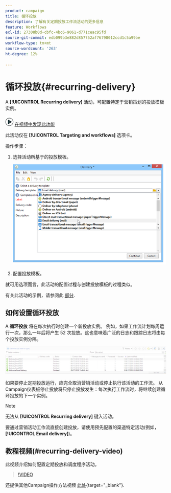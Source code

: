 ```yaml
---
product: campaign
title: 循环投放
description: 了解有关定期投放工作流活动的更多信息
feature: Workflows
exl-id: 27308b0d-cbfc-4bc6-9061-d771ceac95fd
source-git-commit: edb099b3e882d857752af76798012ccd1c5a99be
workflow-type: tm+mt
source-wordcount: '263'
ht-degree: 12%

---
```


# 循环投放{#recurring-delivery}



A **[!UICONTROL Recurring delivery]** 活动，可配置特定于营销策划的投放模板实例。

![](assets/do-not-localize/how-to-video.png) [在视频中发现此功能](#recurring-delivery-video)

此活动仅在 **[!UICONTROL Targeting and workflows]** 选项卡。

操作步骤：

1. 选择活动所基于的投放模板。

   ![](assets/recurring_delivery_001.png)

1. 配置投放模板。

就可用选项而言，此活动的配置过程与创建投放模板的过程类似。

有关此活动的示例，请参阅此 [部分](send-a-birthday-email.md#creating-a-recurring-delivery-in-a-targeting-workflow).

## 如何设置循环投放

A **循环投放** 将在每次执行时创建一个新投放实例。 例如，如果工作流计划每周运行一次，那么一年后将产生 52 次投放。这也意味着广泛的日志和跟踪日志将由每个投放实例分隔。

![循环投放](assets/delivery_recurring.jpg)

如果要停止定期投放运行，应完全取消营销活动或停止执行该活动的工作流。 从Campaign仪表板停止投放将只停止投放发生：每次执行工作流时，将继续创建循环投放的下一个实例。

>[!NOTE]
>
>无法从 **[!UICONTROL Recurring delivery]** 键入活动。
> 
>要通过营销活动工作流直接创建投放，请使用预先配置的渠道特定活动(例如， **[!UICONTROL Email delivery]**)。

## 教程视频(#recurring-delivery-video)

此视频介绍如何配置定期投放和调度程序活动。

>[!VIDEO](https://video.tv.adobe.com/v/25040?quality=12)

还提供其他Campaign操作方法视频 [此处](https://experienceleague.adobe.com/docs/campaign-learn/tutorials/getting-started/introduction-to-adobe-campaign.html){target="_blank"}.
